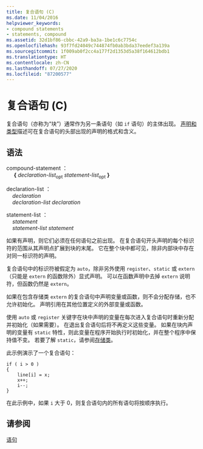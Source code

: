 ```yaml
---
title: 复合语句 (C)
ms.date: 11/04/2016
helpviewer_keywords:
- compound statements
- statements, compound
ms.assetid: 32d1bf86-cbbc-42a9-ba3a-1be1c6c7754c
ms.openlocfilehash: 93f7fd24049c744874fb0ab3bda37eedef3a139a
ms.sourcegitcommit: 1f009ab0f2cc4a177f2d1353d5a38f164612bdb1
ms.translationtype: HT
ms.contentlocale: zh-CN
ms.lasthandoff: 07/27/2020
ms.locfileid: "87200577"
---
```

# <a name="compound-statement-c"></a>复合语句 (C)

复合语句（亦称为“块”）通常作为另一条语句（如 `if` 语句）的主体出现。 [声明和类型](../c-language/declarations-and-types.md)描述可在复合语句的头部出现的声明的格式和含义。

## <a name="syntax"></a>语法

compound-statement  ：<br/>
&nbsp;&nbsp;&nbsp;&nbsp; **{** *declaration-list*<sub>opt</sub> *statement-list*<sub>opt</sub> **}**

declaration-list  ：<br/>
&nbsp;&nbsp;&nbsp;&nbsp;*declaration*<br/>
&nbsp;&nbsp;&nbsp;&nbsp;*declaration-list* *declaration*

statement-list  ：<br/>
&nbsp;&nbsp;&nbsp;&nbsp;*statement*<br/>
&nbsp;&nbsp;&nbsp;&nbsp;*statement-list* *statement*

如果有声明，则它们必须在任何语句之前出现。 在复合语句开头声明的每个标识符的范围从其声明点扩展到块的末尾。 它在整个块中都可见，除非内部块中存在对同一标识符的声明。

复合语句中的标识符被假定为 `auto`，除非另外使用 `register`、`static` 或 `extern`（只能是 `extern` 的函数除外）显式声明。 可以在函数声明中去掉 `extern` 说明符，但函数仍然是 `extern`。

如果在包含存储类 `extern` 的复合语句中声明变量或函数，则不会分配存储，也不允许初始化。 声明引用在其他位置定义的外部变量或函数。

使用 `auto` 或 `register` 关键字在块中声明的变量在每次进入复合语句时重新分配并初始化（如果需要）。 在退出复合语句后将不再定义这些变量。 如果在块内声明的变量有 `static` 特性，则此变量在程序开始执行时初始化，并在整个程序中保持值不变。 若要了解 `static`，请参阅[存储类](../c-language/c-storage-classes.md)。

此示例演示了一个复合语句：

```
if ( i > 0 )
{
    line[i] = x;
    x++;
    i--;
}
```

在此示例中，如果 `i` 大于 0，则复合语句内的所有语句将按顺序执行。

## <a name="see-also"></a>请参阅

[语句](../c-language/statements-c.md)
